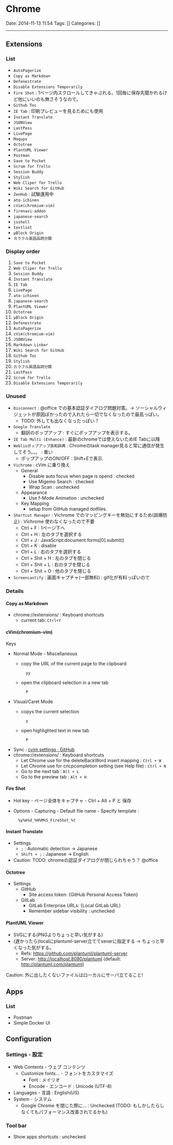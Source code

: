 # Chrome

Date: 2014-11-13 11:54
Tags: []
Categories: []

---

## Extensions

### List

- `AutoPagerize`
- `Copy as Markdown`
- `Defenestrate`
- `Disable Extensions Temporarily`
- `Fire Shot` : 1ページ内スクロールしてきゃぷれる。1回毎に保存先聞かれるけど他にいいのも無さそうなので。
- `Github Toc`
- `IE Tab` : 印刷プレビューを見るためにも使用
- `Instant Translate`
- `JSONView`
- `LastPass`
- `LivePage`
- `Moqups`
- `Octotree`
- `PlantUML Viewer`
- `Postman`
- `Save to Pocket`
- `Scrum for Trello`
- `Session Buddy`
- `Stylish`
- `Web Cliper for Trello`
- `Wiki Search for GitHub`
- `ZenHub` : 試験運用中
- `ato-ichinen`
- `cVim(chromium-vim)`
- `firenavi-addon`
- `japanese-search`
- `jsshell`
- `textlint`
- `μBlock Origin`
- `カラフル英語品詞分類`

### Display order

1. `Save to Pocket`
1. `Web Cliper for Trello`
1. `Session Buddy`
1. `Instant Translate`
1. `IE Tab`
1. `LivePage`
1. `ato-ichinen`
1. `japanese-search`
1. `PlantUML Viewer`
1. `Octotree`
1. `μBlock Origin`
1. `Defenestrate`
1. `AutoPagerize`
1. `cVim(chromium-vim)`
1. `JSONView`
1. `Markdown Linker`
1. `Wiki Search for GitHub`
1. `Github Toc`
1. `Stylish`
1. `カラフル英語品詞分類`
1. `LastPass`
1. `Scrum for Trello`
1. `Disable Extensions Temporarily`

### Unused

- `Disconnect` : @office での基本認証ダイアログ問題対策。-> ソーシャルウィジェットが原因ぽかったので入れたら一切でなくなったので最高っぽい。
    - TODO: 外しても出なくなったっぽい？
- `Google Translate`
    - 翻訳のポップアップ : すぐにポップアップを表示する。
- `IE Tab Multi (Enhance)` : 最新のchromeでは使えないためIE Tabに以降
- `Weblioポップアップ英和辞典` : Chromeのtask manager見ると常に通信が発生してそう。。。 : 重い
    - ポップアップのON/OFF : Shift+Eで表示.
- `Vichrome` : cVim に乗り換え
    - General
        - Disable auto focus when page is opend : checked
        - Use Migemo Search : checked
        - Wrap Scan : unchecked
    - Appearance
        - Use f-Mode Animation : unchecked
    - Key Mapping
        - setup from GitHub managed dotfiles.
- `Shortcut Manager` : Vichrome でのマッピングキーを無効にするため(誤爆防止) : Vichrome 使わなくなったので不要
    - Ctrl + F : 1ページ下へ
    - Ctrl + H : 左のタブを選択する
    - Ctrl + J : JavaScript:document.forms[0].submit()
    - Ctrl + K : disable
    - Ctrl + L : 右のタブを選択する
    - Ctrl + Shit + H : 左のタブを閉じる
    - Ctrl + Shit + L : 右のタブを閉じる
    - Ctrl + Shit + O : 他のタブを閉じる
- `Screencastify` : 画面キャプチャ(一部無料) : gif化が有料っぽいので

### Details

#### Copy as Markdown

- chrome://extensions/ : Keyboard shortcuts
    - current tab: `Ctrl+Y`

#### cVim(chromium-vim)

Keys

- Normal Mode - Miscellaneous
    - copy the URL of the current page to the clipboard

            yy

    - open the clipboard selection in a new tab

            P

- Visual/Caret Mode
    - copys the current selection

            y

    - open highlighted text in new tab

            P

- Sync : [cvim settings · GitHub](https://gist.github.com/assout/e4172ddf70f52f05abe2)
- chrome://extensions/ : Keyboard shortcuts
    - Let Chrome use <C-w> for the deleteBackWord insert mapping      : `Ctrl + W`
    - Let Chrome use <C-n> for cncpcompletion setting (see Help file) : `Ctrl + N`
    - Go to the next tab                                              : `Alt + L`
    - Go to the preview tab                                           : `Alt + H`

#### Fire Shot

- Hot key - ページ全体をキャプチャ - Ctrl + Alt + P と 保存
- Options - Capturing - Default file name - Specify template :

        %y%m%d_%H%M%S_FireShot_%t

#### Instant Translate

- Settings
    - `;`         : Automatic detection -> Japanese
    - `Shift + ;` : Japanese -> English
- Caution: TODO: chromeの認証ダイアログが閉じられちゃう？ @office

#### Octotree

- Settings
    - GitHub
        - Site access token: {GitHub Personal Access Token}
    - GitLab
        - GitLab Enterprise URLs: {Local GitLab URL}
        - Remember sidebar visibility : unchecked

#### PlantUML Viewer

- SVGにする(PNGよりちょっと早い気がする)
- (遅かったら)localにplantuml-server立ててseverに指定する -> ちょっと早くなった気がする。
    - Refs: <https://github.com/plantuml/plantuml-server>
    - Server: <http://localhost:8080/plantuml> (default: <http://plantuml.com/plantuml>)

Caution: 外に出したくないファイルはローカルにサーバ立てること!

## Apps

### List

- Postman
- Simple Docker UI

## Configuration

### Settings - 設定

- Web Contents - ウェブ コンテンツ
    - Customize fonts... - フォントをカスタマイズ
        - Font : メイリオ
        - Encode - エンコード : Unicode (UTF-8)
- Languages - 言語 : English(US)
- System - システム
    - Google Chrome を閉じた際に... : Unchecked (TODO: もしかしたらしなくてもパフォーマンス改善されてるかも)

### Tool bar

- Show apps shortcuts : unchecked.

